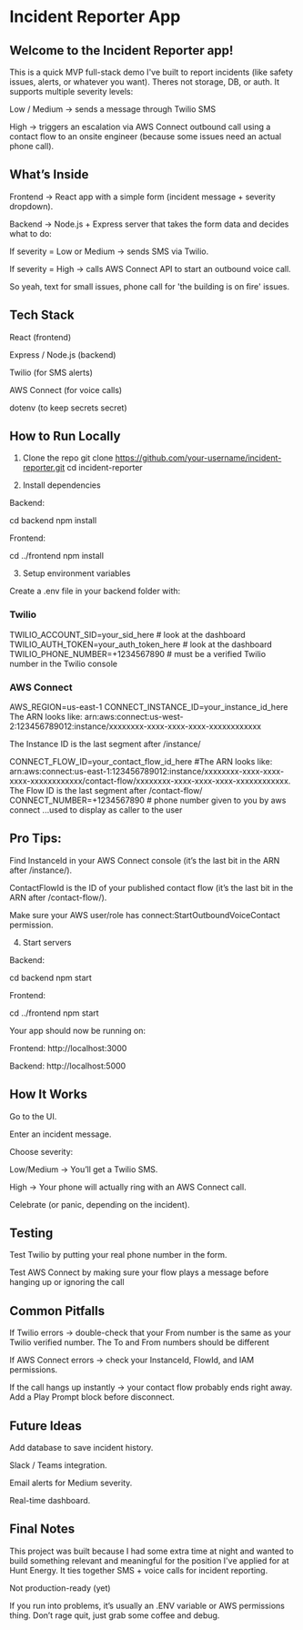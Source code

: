# Incident Reporter App

## Welcome to the Incident Reporter app! 
This is a quick MVP full-stack demo I've built to report incidents (like safety issues, alerts, or whatever you want). Theres not storage, DB, or auth. It supports multiple severity levels:

Low / Medium -> sends a message through Twilio SMS

High -> triggers an escalation via AWS Connect outbound call using a contact flow to an onsite engineer  (because some issues need an actual phone call).

## What’s Inside

Frontend -> React app with a simple form (incident message + severity dropdown).

Backend -> Node.js + Express server that takes the form data and decides what to do:

If severity = Low or Medium -> sends SMS via Twilio.

If severity = High -> calls AWS Connect API to start an outbound voice call.

So yeah, text for small issues, phone call for 'the building is on fire' issues.

## Tech Stack

React (frontend)

Express / Node.js (backend)

Twilio (for SMS alerts)

AWS Connect (for voice calls)

dotenv (to keep secrets secret)

## How to Run Locally

1. Clone the repo
git clone https://github.com/your-username/incident-reporter.git
cd incident-reporter

2. Install dependencies

Backend:

cd backend
npm install


Frontend:

cd ../frontend
npm install

3. Setup environment variables

Create a .env file in your backend folder with:

### Twilio
TWILIO_ACCOUNT_SID=your_sid_here # look at the dashboard
TWILIO_AUTH_TOKEN=your_auth_token_here # look at the dashboard
TWILIO_PHONE_NUMBER=+1234567890   # must be a verified Twilio number in the Twilio console

### AWS Connect
AWS_REGION=us-east-1
CONNECT_INSTANCE_ID=your_instance_id_here  The ARN looks like: arn:aws:connect:us-west-2:123456789012:instance/xxxxxxxx-xxxx-xxxx-xxxx-xxxxxxxxxxxx

The Instance ID is the last segment after /instance/

CONNECT_FLOW_ID=your_contact_flow_id_here #The ARN looks like: arn:aws:connect:us-east-1:123456789012:instance/xxxxxxxx-xxxx-xxxx-xxxx-xxxxxxxxxxxx/contact-flow/xxxxxxxx-xxxx-xxxx-xxxx-xxxxxxxxxxxx. The Flow ID is the last segment after /contact-flow/
CONNECT_NUMBER=+1234567890   # phone number given to you by aws connect ...used to display as caller to the user


## Pro Tips:

Find InstanceId in your AWS Connect console (it’s the last bit in the ARN after /instance/).

ContactFlowId is the ID of your published contact flow (it’s the last bit in the ARN after /contact-flow/).

Make sure your AWS user/role has connect:StartOutboundVoiceContact permission.

4. Start servers

Backend:

cd backend
npm start


Frontend:

cd ../frontend
npm start


Your app should now be running on:

Frontend: http://localhost:3000

Backend: http://localhost:5000



## How It Works

Go to the UI.

Enter an incident message.

Choose severity:

Low/Medium → You’ll get a Twilio SMS.

High → Your phone will actually ring with an AWS Connect call.

Celebrate (or panic, depending on the incident).



## Testing

Test Twilio by putting your real phone number in the form.

Test AWS Connect by making sure your flow plays a message before hanging up or ignoring the call

## Common Pitfalls

If Twilio errors -> double-check that your From number is the same as your Twilio verified number. The To and From numbers should be different

If AWS Connect errors -> check your InstanceId, FlowId, and IAM permissions.

If the call hangs up instantly -> your contact flow probably ends right away. Add a Play Prompt block before disconnect.

## Future Ideas

Add database to save incident history.

Slack / Teams integration.

Email alerts for Medium severity.

Real-time dashboard.

## Final Notes

This project was built because I had some extra time at night and wanted to build something relevant and meaningful for the position I've applied for at Hunt Energy. It ties together SMS + voice calls for incident reporting.

Not production-ready (yet)

If you run into problems, it’s usually an .ENV variable or AWS permissions thing. Don’t rage quit, just grab some coffee and debug. 